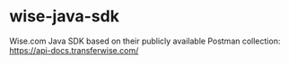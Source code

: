# wise-java-sdk
Wise.com Java SDK based on their publicly available Postman collection: https://api-docs.transferwise.com/
